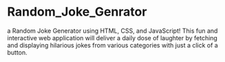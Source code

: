 # Random_Joke_Genrator
 a Random Joke Generator using HTML, CSS, and JavaScript! This fun and interactive web application will deliver a daily dose of laughter by fetching and displaying hilarious jokes from various categories with just a click of a button.

